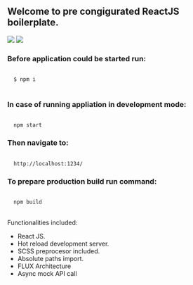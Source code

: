<h2>Welcome to pre congigurated ReactJS boilerplate.</h2>

<a href="https://david-dm.org/michalmuchakr/preconfigurated-react" title="dependencies status"><img src="https://david-dm.org/michalmuchakr/preconfigurated-react/status.svg"/></a> <a href="https://david-dm.org/michalmuchakr/preconfigurated-react?type=dev" title="devDependencies status"><img src="https://david-dm.org/michalmuchakr/preconfigurated-react/dev-status.svg"/></a>

<h3>
  Before application could be started run:
</h3>

<code>
  $ npm i
</code>
<br />

<h3>
  In case of running appliation in development mode:
</h3>

<code>
  npm start
</code>

<h3>
  Then navigate to: 
</h3>

<code>
  http://localhost:1234/
</code>

<h3>
  To prepare production build run command:
</h3>

<code>
  npm build
</code>
<br />

<p>
  Functionalities included:
</p>

<ul>
  <li>
    React JS.
  </li>
  <li>
    Hot reload development server.
  </li>
  <li>
    SCSS preprocesor included.
  </li>
  <li>
    Absolute paths import.
  </li>
  <li>
    FLUX Architecture
  </li>
  <li>
    Async mock API call
  </li>
</ul>

